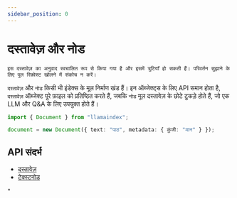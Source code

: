 ```yaml
---
sidebar_position: 0
---
```


# दस्तावेज़ और नोड

`इस दस्तावेज़ का अनुवाद स्वचालित रूप से किया गया है और इसमें त्रुटियाँ हो सकती हैं। परिवर्तन सुझाने के लिए पुल रिक्वेस्ट खोलने में संकोच न करें।`

`दस्तावेज़` और `नोड` किसी भी इंडेक्स के मूल निर्माण खंड हैं। इन ऑब्जेक्ट्स के लिए API समान होता है, `दस्तावेज़` ऑब्जेक्ट पूरे फ़ाइल को प्रतिष्ठित करते हैं, जबकि `नोड` मूल दस्तावेज़ के छोटे टुकड़े होते हैं, जो एक LLM और Q&A के लिए उपयुक्त होते हैं।

```typescript
import { Document } from "llamaindex";

document = new Document({ text: "पाठ", metadata: { कुंजी: "मान" } });
```

## API संदर्भ

- [दस्तावेज़](../../api/classes/Document.md)
- [टेक्स्टनोड](../../api/classes/TextNode.md)

"
